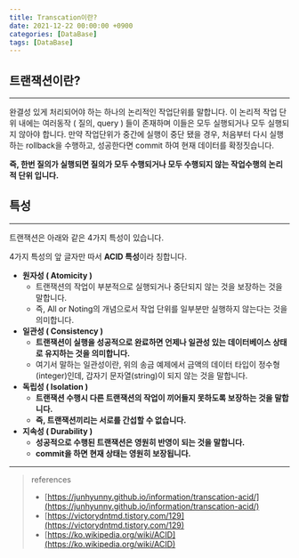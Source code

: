 ```yaml
---
title: Transcation이란?
date: 2021-12-22 00:00:00 +0900
categories: [DataBase]
tags: [DataBase]
---
```


## 트랜잭션이란?

---

완결성 있게 처리되어야 하는 하나의 논리적인 작업단위를 말합니다.
이 논리적 작업 단위 내에는 여러동작 ( 질의, query ) 들이 존재하며 이들은 모두 실행되거나 모두 실행되지 않아야 합니다. 만약 작업단위가 중간에 실행이 중단 됐을 경우, 처음부터 다시 실행하는 rollback을 수행하고, 성공한다면 commit 하여 현재 데이터를 확정짓습니다.

**즉, 한번 질의가 실행되면 질의가 모두 수행되거나 모두 수행되지 않는 작업수행의 논리적 단위 입니다.**

## 특성

---

트랜잭션은 아래와 같은 4가지 특성이 있습니다.

4가지 특성의 앞 글자만 따서 **ACID 특성**이라 칭합니다.

- **원자성 ( Atomicity )**
  - 트랜잭션의 작업이 부분적으로 실행되거나 중단되지 않는 것을 보장하는 것을 말합니다.
  - 즉, All or Noting의 개념으로서 작업 단위를 일부분만 실행하지 않는다는 것을 의미합니다.
- **일관성 ( Consistency )**
  - **트랜잭션이 실행을 성공적으로 완료하면 언제나 일관성 있는 데이터베이스 상태로 유지하는 것을 의미합니다.**
  - 여기서 말하는 일관성이란, 위의 송금 예제에서 금액의 데이터 타입이 정수형(integer)인데, 갑자기 문자열(string)이 되지 않는 것을 말합니다.
- **독립성 ( Isolation )**
  - **트랜잭션 수행시 다른 트랜잭션의 작업이 끼어들지 못하도록 보장하는 것을 말합니다.**
  - **즉, 트랜잭션끼리는 서로를 간섭할 수 없습니다.**
- **지속성 ( Durability )**
  - **성공적으로 수행된 트랜잭션은 영원히 반영이 되는 것을 말합니다.**
  - **commit을 하면 현재 상태는 영원히 보장됩니다.**

<hr class="end-line">

> references
>
> - [https://junhyunny.github.io/information/transcation-acid/](https://junhyunny.github.io/information/transcation-acid/)
> - [https://victorydntmd.tistory.com/129](https://victorydntmd.tistory.com/129)
> - [https://ko.wikipedia.org/wiki/ACID](https://ko.wikipedia.org/wiki/ACID)

